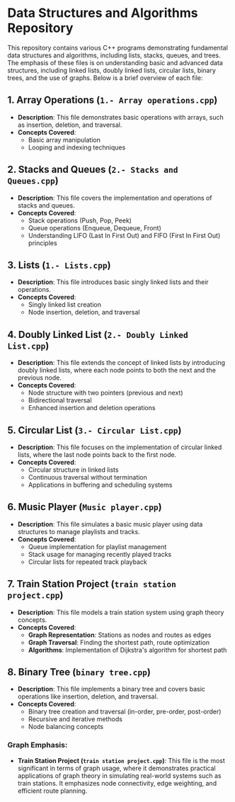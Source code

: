 # Data Structures and Algorithms Repository

This repository contains various C++ programs demonstrating fundamental data structures and algorithms, including lists, stacks, queues, and trees. The emphasis of these files is on understanding basic and advanced data structures, including linked lists, doubly linked lists, circular lists, binary trees, and the use of graphs. Below is a brief overview of each file:

## 1. **Array Operations (`1.- Array operations.cpp`)**
   - **Description**: This file demonstrates basic operations with arrays, such as insertion, deletion, and traversal.
   - **Concepts Covered**: 
     - Basic array manipulation
     - Looping and indexing techniques

## 2. **Stacks and Queues (`2.- Stacks and Queues.cpp`)**
   - **Description**: This file covers the implementation and operations of stacks and queues.
   - **Concepts Covered**:
     - Stack operations (Push, Pop, Peek)
     - Queue operations (Enqueue, Dequeue, Front)
     - Understanding LIFO (Last In First Out) and FIFO (First In First Out) principles

## 3. **Lists (`1.- Lists.cpp`)**
   - **Description**: This file introduces basic singly linked lists and their operations.
   - **Concepts Covered**:
     - Singly linked list creation
     - Node insertion, deletion, and traversal

## 4. **Doubly Linked List (`2.- Doubly Linked List.cpp`)**
   - **Description**: This file extends the concept of linked lists by introducing doubly linked lists, where each node points to both the next and the previous node.
   - **Concepts Covered**:
     - Node structure with two pointers (previous and next)
     - Bidirectional traversal
     - Enhanced insertion and deletion operations

## 5. **Circular List (`3.- Circular List.cpp`)**
   - **Description**: This file focuses on the implementation of circular linked lists, where the last node points back to the first node.
   - **Concepts Covered**:
     - Circular structure in linked lists
     - Continuous traversal without termination
     - Applications in buffering and scheduling systems

## 6. **Music Player (`Music player.cpp`)**
   - **Description**: This file simulates a basic music player using data structures to manage playlists and tracks.
   - **Concepts Covered**:
     - Queue implementation for playlist management
     - Stack usage for managing recently played tracks
     - Circular lists for repeated track playback

## 7. **Train Station Project (`train station project.cpp`)**
   - **Description**: This file models a train station system using graph theory concepts.
   - **Concepts Covered**:
     - **Graph Representation**: Stations as nodes and routes as edges
     - **Graph Traversal**: Finding the shortest path, route optimization
     - **Algorithms**: Implementation of Dijkstra's algorithm for shortest path

## 8. **Binary Tree (`binary tree.cpp`)**
   - **Description**: This file implements a binary tree and covers basic operations like insertion, deletion, and traversal.
   - **Concepts Covered**:
     - Binary tree creation and traversal (in-order, pre-order, post-order)
     - Recursive and iterative methods
     - Node balancing concepts

### Graph Emphasis:

- **Train Station Project (`train station project.cpp`)**: This file is the most significant in terms of graph usage, where it demonstrates practical applications of graph theory in simulating real-world systems such as train stations. It emphasizes node connectivity, edge weighting, and efficient route planning.
